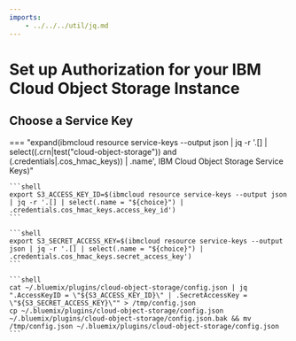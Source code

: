 ```yaml
---
imports:
    - ../../../util/jq.md
---
```


# Set up Authorization for your IBM Cloud Object Storage Instance

## Choose a Service Key

=== "expand(ibmcloud resource service-keys --output json | jq -r '.[] | select((.crn|test(\"cloud-object-storage\")) and (.credentials|.cos_hmac_keys)) | .name', IBM Cloud Object Storage Service Keys)"
    <!--
    ```shell
    ibmcloud cos config auth --method HMAC
    ```
    -->
    
    ```shell
    export S3_ACCESS_KEY_ID=$(ibmcloud resource service-keys --output json | jq -r '.[] | select(.name = "${choice}") | .credentials.cos_hmac_keys.access_key_id')
    ```
    
    ```shell
    export S3_SECRET_ACCESS_KEY=$(ibmcloud resource service-keys --output json | jq -r '.[] | select(.name = "${choice}") | .credentials.cos_hmac_keys.secret_access_key')
    ```

    ```shell
    cat ~/.bluemix/plugins/cloud-object-storage/config.json | jq ".AccessKeyID = \"${S3_ACCESS_KEY_ID}\" | .SecretAccessKey = \"${S3_SECRET_ACCESS_KEY}\"" > /tmp/config.json
    cp ~/.bluemix/plugins/cloud-object-storage/config.json ~/.bluemix/plugins/cloud-object-storage/config.json.bak && mv /tmp/config.json ~/.bluemix/plugins/cloud-object-storage/config.json
    ```
